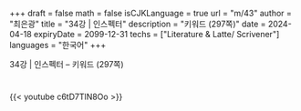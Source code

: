 +++
draft = false
math = false
isCJKLanguage = true
url = "m/43"
author = "최은광"
title = "34강 | 인스펙터"
description = "키워드 (297쪽)"
date = 2024-04-18
expiryDate = 2099-12-31
techs = ["Literature & Latte/ Scrivener"]
languages = "한국어"
+++

34강 | 인스펙터 – 키워드 (297쪽)

<!--more--> 

#

{{< youtube c6tD7TlN8Oo >}}

#
